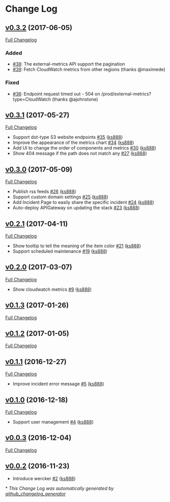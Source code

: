 # Change Log

## [v0.3.2](https://github.com/ks888/LambStatus/tree/v0.3.2) (2017-06-05)
[Full Changelog](https://github.com/ks888/LambStatus/compare/v0.3.1...v0.3.2)

### Added

- [\#38](https://github.com/ks888/LambStatus/issues/38): The external-metrics API support the pagination
- [\#39](https://github.com/ks888/LambStatus/issues/39): Fetch CloudWatch metrics from other regions (thanks @maximede)

### Fixed

- [\#36](https://github.com/ks888/LambStatus/issues/36): Endpoint request timed out - 504 on /prod/external-metrics?type=CloudWatch (thanks @ajohnstone)

## [v0.3.1](https://github.com/ks888/LambStatus/tree/v0.3.1) (2017-05-27)
[Full Changelog](https://github.com/ks888/LambStatus/compare/v0.3.0...v0.3.1)



- Support dot-type S3 website endpoints [\#35](https://github.com/ks888/LambStatus/pull/35) ([ks888](https://github.com/ks888))
- Improve the appearance of the metrics chart [\#34](https://github.com/ks888/LambStatus/pull/34) ([ks888](https://github.com/ks888))
- Add UI to change the order of components and metrics [\#30](https://github.com/ks888/LambStatus/pull/30) ([ks888](https://github.com/ks888))
- Show 404 message if the path does not match any [\#27](https://github.com/ks888/LambStatus/pull/27) ([ks888](https://github.com/ks888))

## [v0.3.0](https://github.com/ks888/LambStatus/tree/v0.3.0) (2017-05-09)
[Full Changelog](https://github.com/ks888/LambStatus/compare/v0.2.1...v0.3.0)



- Publish rss feeds [\#26](https://github.com/ks888/LambStatus/pull/26) ([ks888](https://github.com/ks888))
- Support custom domain settings [\#25](https://github.com/ks888/LambStatus/pull/25) ([ks888](https://github.com/ks888))
- Add Incident Page to easily share the specific incident [\#24](https://github.com/ks888/LambStatus/pull/24) ([ks888](https://github.com/ks888))
- Auto-deploy APIGateway on updating the stack [\#23](https://github.com/ks888/LambStatus/pull/23) ([ks888](https://github.com/ks888))

## [v0.2.1](https://github.com/ks888/LambStatus/tree/v0.2.1) (2017-04-11)
[Full Changelog](https://github.com/ks888/LambStatus/compare/v0.2.0...v0.2.1)



- Show tooltip to tell the meaning of the item color [\#21](https://github.com/ks888/LambStatus/pull/21) ([ks888](https://github.com/ks888))
- Support scheduled maintenance [\#19](https://github.com/ks888/LambStatus/pull/19) ([ks888](https://github.com/ks888))

## [v0.2.0](https://github.com/ks888/LambStatus/tree/v0.2.0) (2017-03-07)
[Full Changelog](https://github.com/ks888/LambStatus/compare/v0.1.3...v0.2.0)



- Show cloudwatch metrics [\#9](https://github.com/ks888/LambStatus/pull/9) ([ks888](https://github.com/ks888))

## [v0.1.3](https://github.com/ks888/LambStatus/tree/v0.1.3) (2017-01-26)
[Full Changelog](https://github.com/ks888/LambStatus/compare/v0.1.2...v0.1.3)

## [v0.1.2](https://github.com/ks888/LambStatus/tree/v0.1.2) (2017-01-05)
[Full Changelog](https://github.com/ks888/LambStatus/compare/v0.1.1...v0.1.2)

## [v0.1.1](https://github.com/ks888/LambStatus/tree/v0.1.1) (2016-12-27)
[Full Changelog](https://github.com/ks888/LambStatus/compare/v0.1.0...v0.1.1)



- Improve incident error message [\#5](https://github.com/ks888/LambStatus/pull/5) ([ks888](https://github.com/ks888))

## [v0.1.0](https://github.com/ks888/LambStatus/tree/v0.1.0) (2016-12-18)
[Full Changelog](https://github.com/ks888/LambStatus/compare/v0.0.3...v0.1.0)



- Support user management [\#4](https://github.com/ks888/LambStatus/pull/4) ([ks888](https://github.com/ks888))

## [v0.0.3](https://github.com/ks888/LambStatus/tree/v0.0.3) (2016-12-04)
[Full Changelog](https://github.com/ks888/LambStatus/compare/v0.0.2...v0.0.3)

## [v0.0.2](https://github.com/ks888/LambStatus/tree/v0.0.2) (2016-11-23)


- Introduce wercker [\#2](https://github.com/ks888/LambStatus/pull/2) ([ks888](https://github.com/ks888))



\* *This Change Log was automatically generated by [github_changelog_generator](https://github.com/skywinder/Github-Changelog-Generator)*
